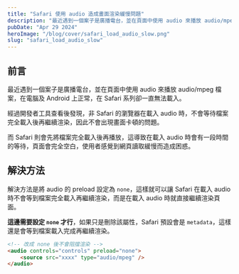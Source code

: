 ```yaml
---
title: "Safari 使用 audio 造成畫面渲染緩慢問題"
description: "最近遇到一個案子是廣播電台，並在頁面中使用 audio 來播放 audio/mpeg 檔案，在電腦及 Android 上正常，在 Safari 系列卻一直無法載入。經過開發者工具查看後發現非 Safari 的瀏覽器在載入 audio 時不會等到檔案載入完成再繼續渲染，所以不會有卡在畫面的問題，而 Safari 會先將檔案完全載入後再播放，這導致了在載入 audio 時會有一段時間的等待，而這段時間的等待會讓使用者感覺到網頁讀取緩慢。"
pubDate: "Apr 29 2024"
heroImage: "/blog/cover/safari_load_audio_slow.png"
slug: "safari_load_audio_slow"
---
```


## 前言

最近遇到一個案子是廣播電台，並在頁面中使用 audio 來播放 audio/mpeg 檔案，在電腦及 Android 上正常，在 Safari 系列卻一直無法載入。

經過開發者工具查看後發現，非 Safari 的瀏覽器在載入 audio 時，不會等待檔案完全載入後再繼續渲染，因此不會出現畫面卡頓的問題。

而 Safari 則會先將檔案完全載入後再播放，這導致在載入 audio 時會有一段時間的等待，頁面會完全空白，使用者感覺到網頁讀取緩慢而造成困惑。

## 解決方法

解決方法是將 audio 的 preload 設定為 `none`，這樣就可以讓 Safari 在載入 audio 時不會等到檔案完全載入再繼續渲染，而是在載入 audio 時就直接繼續渲染頁面。

**這邊需要設定 `none` 才行**，如果只是刪除該屬性，Safari 預設會是 `metadata`，這樣還是會等到檔案載入完成再繼續渲染。

```html
<!-- 改成 none 後不會阻擋渲染 -->
<audio controls="controls" preload="none">
    <source src="xxxx" type="audio/mpeg" />
</audio>
``` 
